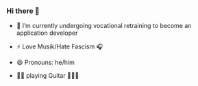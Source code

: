 ### Hi there 👋





- 🔭 I’m currently undergoing vocational retraining to become an application developer

- ⚡ Love Musik/Hate Fascism  🎧

- 😄 Pronouns: he/him

- 🤘🎼 playing Guitar 🎸🎵🎶
